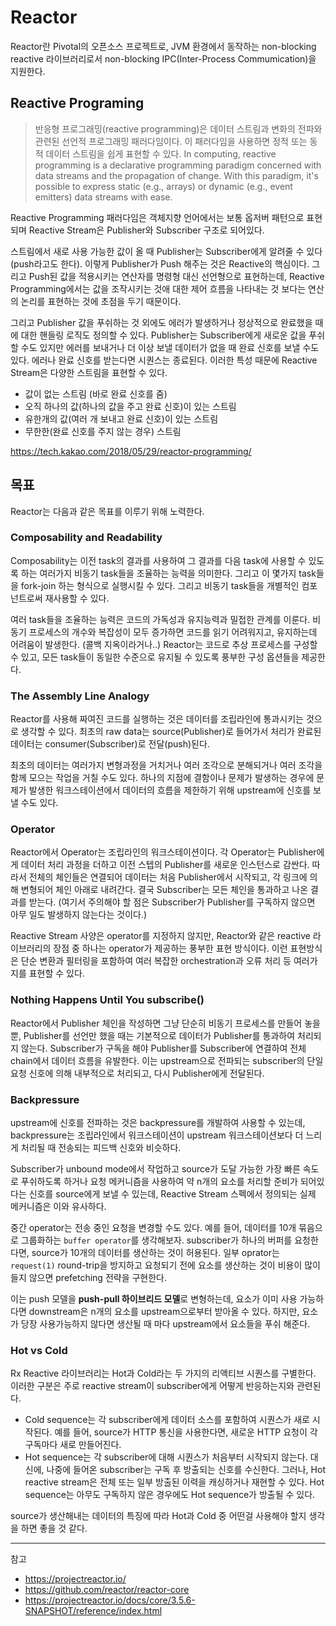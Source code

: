 # Reactor

Reactor란 Pivotal의 오픈소스 프로젝트로, JVM 환경에서 동작하는 non-blocking reactive 라이브러리로서 non-blocking IPC(Inter-Process Commumication)을 지원한다.

## Reactive Programing

> 반응형 프로그래밍(reactive programming)은 데이터 스트림과 변화의 전파와 관련된 선언적 프로그래밍 패러다임이다. 이 패러다임을 사용하면 정적 또는 동적 데이터 스트림을 쉽게 표현할 수 있다. In computing, reactive programming is a declarative programming paradigm concerned with data streams and the propagation of change. With this paradigm, it's possible to express static (e.g., arrays) or dynamic (e.g., event emitters) data streams with ease.

Reactive Programming 패러다임은 객체지향 언어에서는 보통 옵저버 패턴으로 표현되며 Reactive Stream은 Publisher와 Subscriber 구조로 되어있다.

스트림에서 새로 사용 가능한 값이 올 때 Publisher는 Subscriber에게 알려줄 수 있다 (push라고도 한다). 이렇게 Publisher가 Push 해주는 것은 Reactive의 핵심이다. 그리고 Push된 값을 적용시키는 연산자를 명령형 대신 선언형으로 표현하는데, Reactive Programming에서는 값을 조작시키는 것애 대한 제어 흐름을 나타내는 것 보다는 연산의 논리를 표현하는 것에 초점을 두기 때문이다.

그리고 Publisher 값을 푸쉬하는 것 외에도 에러가 발생하거나 정상적으로 완료했을 때에 대한 핸들링 로직도 정의할 수 있다. Publisher는 Subscriber에게 새로운 값을 푸쉬할 수도 있지만 에러를 보내거나 더 이상 보낼 데이터가 없을 때 완료 신호를 보낼 수도 있다. 에러나 완료 신호를 받는다면 시퀀스는 종료된다. 이러한 특성 때문에 Reactive Stream은 다양한 스트림을 표현할 수 있다.

- 값이 없는 스트림 (바로 완료 신호를 줌)
- 오직 하나의 값(하나의 값을 주고 완료 신호)이 있는 스트림
- 유한개의 값(여러 개 보내고 완료 신호)이 있는 스트림
- 무한한(완료 신호를 주지 않는 경우) 스트림

https://tech.kakao.com/2018/05/29/reactor-programming/

## 목표

Reactor는 다음과 같은 목표를 이루기 위해 노력한다.

### Composability and Readability

Composability는 이전 task의 결과를 사용하여 그 결과를 다음 task에 사용할 수 있도록 하는 여러가지 비동기 task들을 조율하는 능력을 의미한다. 그리고 이 몇가지 task들을 fork-join 하는 형식으로 실행시킬 수 있다. 그리고 비동기 task들을 개별적인 컴포넌트로써 재사용할 수 있다.

여러 task들을 조율하는 능력은 코드의 가독성과 유지능력과 밀접한 관계를 이룬다. 비동기 프로세스의 개수와 복잡성이 모두 증가하면 코드를 읽기 어려워지고, 유지하는데 어려움이 발생한다. (콜백 지옥이라거나..) Reactor는 코드로 추상 프로세스를 구성할 수 있고, 모든 task들이 동일한 수준으로 유지될 수 있도록 풍부한 구성 옵션들을 제공한다.

### The Assembly Line Analogy

Reactor를 사용해 짜여진 코드를 실행하는 것은 데이터를 조립라인에 통과시키는 것으로 생각할 수 있다. 최초의 raw data는 source(Publisher)로 들어가서 처리가 완료된 데이터는 consumer(Subscriber)로 전달(push)된다.

최초의 데이터는 여러가지 변형과정을 거치거나 여러 조각으로 분해되거나 여러 조각을 함께 모으는 작업을 거칠 수도 있다. 하나의 지점에 결함이나 문제가 발생하는 경우에 문제가 발생한 워크스테이션에서 데이터의 흐름을 제한하기 위해 upstream에 신호를 보낼 수도 있다.

### Operator

Reactor에서 Operator는 조립라인의 워크스테이션이다. 각 Operator는 Publisher에게 데이터 처리 과정을 더하고 이전 스텝의 Publisher를 새로운 인스턴스로 감싼다. 따라서 전체의 체인들은 연결되어 데이터는 처음 Publisher에서 시작되고, 각 링크에 의해 변형되어 체인 아래로 내려간다. 결국 Subscriber는 모든 체인을 통과하고 나온 결과를 받는다. (여기서 주의해야 할 점은 Subscriber가 Publisher를 구독하지 않으면 아무 일도 발생하지 않는다는 것이다.)

Reactive Stream 사양은 operator를 지정하지 않지만, Reactor와 같은 reactive 라이브러리의 장점 중 하나는 operator가 제공하는 풍부한 표현 방식이다. 이런 표현방식은 단순 변환과 필터링을 포함하여 여러 복잡한 orchestration과 오류 처리 등 여러가지를 표현할 수 있다.

### Nothing Happens Until You subscribe()

Reactor에서 Publisher 체인을 작성하면 그냥 단순히 비동기 프로세스를 만들어 놓을 뿐, Publisher를 선언만 했을 때는 기본적으로 데이터가 Publisher를 통과하여 처리되지 않는다. Subscriber가 구독을 해야 Publisher를 Subscriber에 연결하여 전체 chain에서 데이터 흐름을 유발한다. 이는 upstream으로 전파되는 subscriber의 단일 요청 신호에 의해 내부적으로 처리되고, 다시 Publisher에게 전달된다.

### Backpressure

upstream에 신호를 전파하는 것은 backpressure를 개발하여 사용할 수 있는데, backpressure는 조립라인에서 워크스테이션이 upstream 워크스테이션보다 더 느리게 처리될 때 전송되는 피드백 신호와 비슷하다.

Subscriber가 unbound mode에서 작업하고 source가 도달 가능한 가장 빠른 속도로 푸쉬하도록 하거나 요청 메커니즘을 사용하여 약 n개의 요소를 처리할 준비가 되어있다는 신호를 source에게 보낼 수 있는데, Reactive Stream 스펙에서 정의되는 실제 메커니즘은 이와 유사하다.

중간 operator는 전송 중인 요청을 변경할 수도 있다. 예를 들어, 데이터를 10개 묶음으로 그룹화하는 `buffer operator`를 생각해보자. subscriber가 하나의 버퍼를 요청한다면, source가 10개의 데이터를 생산하는 것이 허용된다. 일부 oprator는 `request(1)` round-trip을 방지하고 요청되기 전에 요소를 생산하는 것이 비용이 많이 들지 않으면 prefetching 전략을 구현한다.

이는 push 모델을 **push-pull 하이브리드 모델**로 변형하는데, 요소가 이미 사용 가능하다면 downstream은 n개의 요소를 upstream으로부터 받아올 수 있다. 하지만, 요소가 당장 사용가능하지 않다면 생산될 때 마다 upstream에서 요소들을 푸쉬 해준다.

### Hot vs Cold

Rx Reactive 라이브러리는 Hot과 Cold라는 두 가지의 리액티브 시퀀스를 구별한다. 이러한 구분은 주로 reactive stream이 subscriber에게 어떻게 반응하는지와 관련된다.

- Cold sequence는 각 subscriber에게 데이터 소스를 포함하여 시퀀스가 새로 시작된다. 예를 들어, source가 HTTP 통신을 사용한다면, 새로운 HTTP 요청이 각 구독마다 새로 만들어진다.
- Hot sequence는 각 subscriber에 대해 시퀀스가 처음부터 시작되지 않는다. 대신에, 나중에 들어온 subscriber는 구독 후 방출되는 신호를 수신한다. 그러나, Hot reactive stream은 전체 또는 일부 방출된 이력을 캐싱하거나 재현할 수 있다. Hot sequence는 아무도 구독하지 않은 경우에도 Hot sequence가 방출될 수 있다.

source가 생산해내는 데이터의 특징에 따라 Hot과 Cold 중 어떤걸 사용해야 할지 생각을 하면 좋을 것 같다.
 
---
참고
- https://projectreactor.io/
- https://github.com/reactor/reactor-core
- https://projectreactor.io/docs/core/3.5.6-SNAPSHOT/reference/index.html
